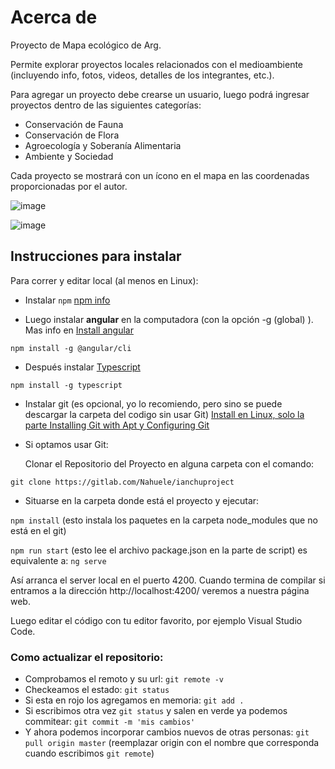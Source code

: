 # Acerca de

Proyecto de Mapa ecológico de Arg.

Permite explorar proyectos locales relacionados con el medioambiente (incluyendo info, fotos, videos, detalles de los integrantes, etc.).

Para agregar un proyecto debe crearse un usuario, luego podrá ingresar proyectos dentro de las siguientes categorías:
- Conservación de Fauna
- Conservación de Flora
- Agroecología y Soberanía Alimentaria
- Ambiente y Sociedad

Cada proyecto se mostrará con un ícono en el mapa en las coordenadas proporcionadas por el autor.

![image](https://i.imgur.com/FZmsCW3.png)

![image](https://i.imgur.com/HJlO6Fo.png)


## Instrucciones para instalar

Para correr y editar local (al menos en Linux):

- Instalar `npm` [npm info](https://nodejs.org/en/) 


- Luego instalar **angular** en la computadora (con la opción -g (global) ).
 Mas info en [Install angular](https://angular.io/guide/setup-local)

`npm install -g @angular/cli`

- Después instalar [Typescript](https://www.npmjs.com/package/typescript)

`npm install -g typescript`

- Instalar git (es opcional, yo lo recomiendo, pero sino se puede descargar la carpeta del codigo sin usar Git) [Install en Linux, solo la parte Installing Git with Apt y Configuring Git](https://linuxize.com/post/how-to-install-git-on-ubuntu-18-04/)


- Si optamos usar Git:

    Clonar el Repositorio del Proyecto en alguna carpeta con el comando:

`git clone https://gitlab.com/Nahuele/ianchuproject`

- Situarse en la carpeta donde está el proyecto y ejecutar:

`npm install` (esto instala los paquetes en la carpeta node_modules que no está en el git)


`npm run start` (esto lee el archivo package.json en la parte de script) es equivalente a: `ng serve`

Así arranca el server local en el puerto 4200. Cuando termina de compilar si entramos a la dirección http://localhost:4200/ veremos a nuestra página web.

Luego editar el código con tu editor favorito, por ejemplo Visual Studio Code.

### Como actualizar el repositorio:

- Comprobamos el remoto y su url: `git remote -v`
- Checkeamos el estado: `git status`
- Si esta en rojo los agregamos en memoria: `git add .`
- Si escribimos otra vez `git status` y salen en verde ya podemos commitear: `git commit -m 'mis cambios'`
- Y ahora podemos incorporar cambios nuevos de otras personas: `git pull origin master` (reemplazar origin con el nombre que corresponda cuando escribimos `git remote`)
